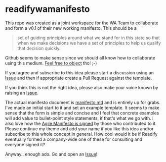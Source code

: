 # readifywamanifesto

This repo was created as a joint workspace for the WA Team to collaborate and form a v0.1 of their new working manifesto. This should be a 

> set of guiding principles around what we stand for in this state so that when we make decisions we have a set of principles to help us qualify that decision quickly. 

Github seems to make sense since we should all know how to collaborate using this medium. [Feel free to object](https://github.com/cottsak/readifywamanifesto/issues) tho! ;-)

If you agree and subscribe to this idea please start a discussion using an [Issue](https://github.com/cottsak/readifywamanifesto/issues) and then if appropriate create a Pull Request against the template.

If you think this is not the right idea, please also make your voice known by raising an [Issue](https://github.com/cottsak/readifywamanifesto/issues).

The actual manifesto document is [manifesto.md](https://github.com/cottsak/readifywamanifesto/blob/master/manifesto.md) and is entirely up for grabs. I've made an initial start to it and set an example template. It seems to make sense that the form is simple and concise and I feel that concrete examples will add value to bullet-point style statements, if that's what we go with. I also love how the [Agile Manifesto is signed](http://agilemanifesto.org/) by those who contributed to it. Please continue my theme and add your name if you like this idea and/or subscribe to this whole concept in general. How cool would it be if Readify eventually formed a company-wide one of these for consulting and everyone signed it? 

Anyway.. enough ado. Go and open an [Issue](https://github.com/cottsak/readifywamanifesto/issues)!

